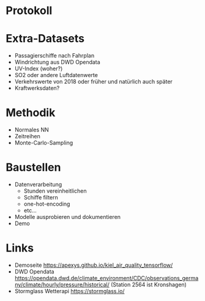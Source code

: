 # Protokoll

# Extra-Datasets
- Passagierschiffe nach Fahrplan
- Windrichtung aus DWD Opendata
- UV-Index (woher?)
- SO2 oder andere Luftdatenwerte
- Verkehrswerte von 2018 oder früher und natürlich auch später
- Kraftwerksdaten?

# Methodik
- Normales NN
- Zeitreihen
- Monte-Carlo-Sampling

# Baustellen
- Datenverarbeitung
    - Stunden vereinheitlichen
    - Schiffe filtern
    - one-hot-encoding
    - etc...
- Modelle ausprobieren und dokumentieren
- Demo


# Links
- Demoseite https://apexys.github.io/kiel_air_quality_tensorflow/
- DWD Opendata https://opendata.dwd.de/climate_environment/CDC/observations_germany/climate/hourly/pressure/historical/ (Station 2564 ist Kronshagen)
- Stormglass Wetterapi https://stormglass.io/
